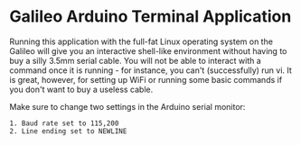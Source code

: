 Galileo Arduino Terminal Application
====================================

Running this application with the full-fat Linux operating system on the
Galileo will give you an interactive shell-like environment without
having to buy a silly 3.5mm serial cable. You will not be able to interact with
a command once it is running - for instance, you can't (successfully) run vi. It
is great, however, for setting up WiFi or running some basic commands if you
don't want to buy a useless cable.

Make sure to change two settings in the Arduino serial monitor:

    1. Baud rate set to 115,200
    2. Line ending set to NEWLINE
